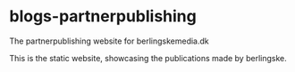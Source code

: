 # blogs-partnerpublishing
The partnerpublishing website for berlingskemedia.dk

This is the static website, showcasing the publications made by berlingske.
